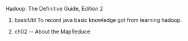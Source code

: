 
Hadoop: The Definitive Guide, Edition 2
1. basicUtil
	To record java basic knowledge got from learning hadoop.
 
2. ch02 -- About the MapReduce
